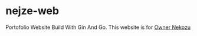 # nejze-web

Portofolio Website Build With Gin And Go. This website is for [Owner Nekozu](https://t.me/nejze)
